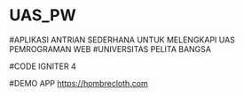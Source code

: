 # UAS_PW  

#APLIKASI ANTRIAN SEDERHANA UNTUK MELENGKAPI UAS PEMROGRAMAN WEB
#UNIVERSITAS PELITA BANGSA

#CODE IGNITER 4

#DEMO APP 
https://hombrecloth.com

